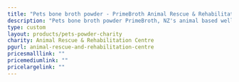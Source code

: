 ```yaml
---
title: "Pets bone broth powder - PrimeBroth Animal Rescue & Rehabilitation Centre Fundraiser"
description: "Pets bone broth powder PrimeBroth, NZ's animal based wellness drink for pets"
type: custom
layout: products/pets-powder-charity
charity: Animal Rescue & Rehabilitation Centre
pgurl: animal-rescue-and-rehabilitation-centre
pricesmalllink: ""
pricemediumlink: ""
pricelargelink: ""
---
```

